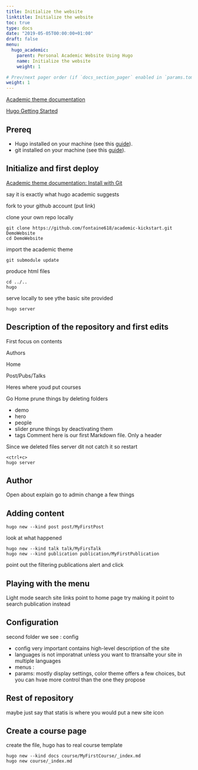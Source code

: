 ```yaml
---
title: Initialize the website
linktitle: Initialize the website
toc: true
type: docs
date: "2019-05-05T00:00:00+01:00"
draft: false
menu:
  hugo_academic:
    parent: Personal Academic Website Using Hugo
    name: Initialize the website
    weight: 1

# Prev/next pager order (if `docs_section_pager` enabled in `params.toml`)
weight: 1
---
```


[Academic theme documentation](https://sourcethemes.com/academic/docs/)

[Hugo Getting Started](https://gohugo.io/getting-started)
## Prereq

- Hugo installed on your machine (see this [guide](https://gohugo.io/getting-started/installing/)).
- git installed on your machine (see this [guide](https://www.atlassian.com/git/tutorials/install-git)).

## Initialize and first deploy

[Academic theme documentation: Install with Git](https://sourcethemes.com/academic/docs/install/#install-with-git)

say it is exactly what hugo academic suggests

fork to your github account (put link)

clone your own repo locally
```shell
git clone https://github.com/fontaine618/academic-kickstart.git DemoWebsite
cd DemoWebsite
```

import the academic theme
```shell
git submodule update
```


produce html files
```shell
cd ../..
hugo
```

serve locally to see ythe basic site provided
```shell
hugo server
```

## Description of the repository and first edits

First focus on contents

Authors

Home

Post/Pubs/Talks

Heres where youd put courses

Go Home
prune things by deleting folders
- demo
- hero
- people
- slider
prune things by deactivating them
- tags
Comment here is our first Markdown file. Only a header

Since we deleted files server dit not catch it so restart
```shell
<ctrl+c>
hugo server
```

## Author
Open about
explain
go to admin
change a few things

## Adding content

```shell
hugo new --kind post post/MyFirstPost
```
look at what happened

```shell
hugo new --kind talk talk/MyFirsTalk
hugo new --kind publication publication/MyFirstPublication
```
point out the filtering publications alert and click


## Playing with the menu
Light mode
search site
links point to home page
try making it point to search publication instead

## Configuration
second folder we see : config

- config very important contains high-level description of the site
- languages is not imporatnat unless you want to ttransalte your site in multiple languages
- menus :
- params: mostly display settings, color theme offers a few choices, but you can hvae more control than the one they propose

## Rest of repository

maybe just say that statis is where you would put a new site icon


## Create a course page
create the file, hugo has to real course template
```shell
hugo new --kind docs course/MyFirstCourse/_index.md
hugo new course/_index.md
```


